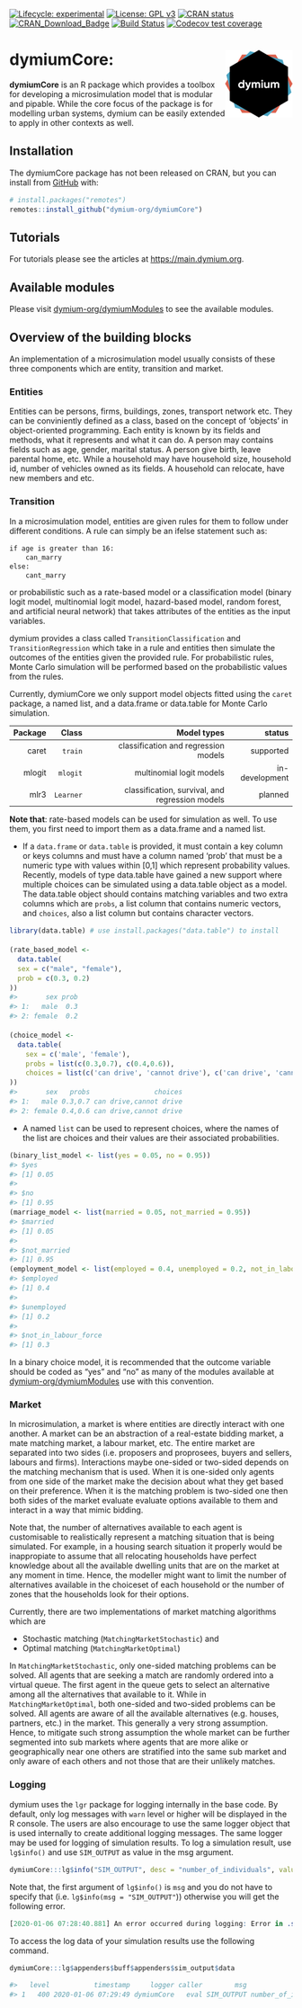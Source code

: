 
<!-- README.md is generated from README.Rmd. Please edit that file -->

<!-- badges: start -->

[![Lifecycle:
experimental](https://img.shields.io/badge/lifecycle-experimental-orange.svg)](https://www.tidyverse.org/lifecycle/#experimental)
[![License: GPL
v3](https://img.shields.io/badge/License-GPL%20v3-blue.svg)](https://www.gnu.org/licenses/gpl-3.0)
[![CRAN
status](https://www.r-pkg.org/badges/version/dymiumCore)](https://CRAN.R-project.org/package=dymiumCore)
[![CRAN\_Download\_Badge](http://cranlogs.r-pkg.org/badges/dymiumCore)](https://CRAN.R-project.org/package=dymiumCore)
[![Build
Status](https://travis-ci.org/dymium-org/dymiumCore.svg?branch=master)](https://travis-ci.org/dymium-org/dymiumCore)
[![Codecov test
coverage](https://codecov.io/gh/dymium-org/dymiumCore/branch/master/graph/badge.svg)](https://codecov.io/gh/dymium-org/dymiumCore?branch=master)
<!-- badges: end -->

# dymiumCore: <img src="man/figures/logo.png" align="right" alt="" width="120" />

**dymiumCore** is an R package which provides a toolbox for developing a
microsimulation model that is modular and pipable. While the core focus
of the package is for modelling urban systems, dymium can be easily
extended to apply in other contexts as well.

## Installation

The dymiumCore package has not been released on CRAN, but you can
install from [GitHub](https://github.com/) with:

``` r
# install.packages("remotes")
remotes::install_github("dymium-org/dymiumCore")
```

## Tutorials

For tutorials please see the articles at <https://main.dymium.org>.

## Available modules

Please visit
[dymium-org/dymiumModules](https://github.com/dymium-org/dymiumModules)
to see the available modules.

## Overview of the building blocks

An implementation of a microsimulation model usually consists of these
three components which are entity, transition and market.

### Entities

Entities can be persons, firms, buildings, zones, transport network etc.
They can be conviniently defined as a class, based on the concept of
‘objects’ in object-oriented programming. Each entity is known by its
fields and methods, what it represents and what it can do. A person may
contains fields such as age, gender, marital status. A person give
birth, leave parental home, etc. While a household may have household
size, household id, number of vehicles owned as its fields. A household
can relocate, have new members and etc.

### Transition

In a microsimulation model, entities are given rules for them to follow
under different conditions. A rule can simply be an ifelse statement
such as:

    if age is greater than 16:
        can_marry 
    else:
        cant_marry

or probabilistic such as a rate-based model or a classification model
(binary logit model, multinomial logit model, hazard-based model, random
forest, and artificial neural network) that takes attributes of the
entities as the input variables.

dymium provides a class called `TransitionClassification` and
`TransitionRegression` which take in a rule and entities then simulate
the outcomes of the entities given the provided rule. For probabilistic
rules, Monte Carlo simulation will be performed based on the
probabilistic values from the rules.

Currently, dymiumCore we only support model objects fitted using the
`caret` package, a named list, and a data.frame or data.table for Monte
Carlo simulation.

| Package |     Class |                                     Model types |         status |
| ------: | --------: | ----------------------------------------------: | -------------: |
|   caret |   `train` |            classification and regression models |      supported |
|  mlogit |  `mlogit` |                        multinomial logit models | in-development |
|    mlr3 | `Learner` | classification, survival, and regression models |        planned |

**Note that**: rate-based models can be used for simulation as well. To
use them, you first need to import them as a data.frame and a named
list.

  - If a `data.frame` or `data.table` is provided, it must contain a key
    column or keys columns and must have a column named ‘prob’ that must
    be a numeric type with values within \[0,1\] which represent
    probability values. Recently, models of type data.table have gained
    a new support where multiple choices can be simulated using a
    data.table object as a model. The data.table object should contains
    matching variables and two extra columns which are `probs`, a list
    column that contains numeric vectors, and `choices`, also a list
    column but contains character vectors.

<!-- end list -->

``` r
library(data.table) # use install.packages("data.table") to install

(rate_based_model <-
  data.table(
  sex = c("male", "female"),
  prob = c(0.3, 0.2)
))
#>       sex prob
#> 1:   male  0.3
#> 2: female  0.2

(choice_model <-
  data.table(
    sex = c('male', 'female'),
    probs = list(c(0.3,0.7), c(0.4,0.6)),
    choices = list(c('can drive', 'cannot drive'), c('can drive', 'cannot drive'))
))
#>       sex   probs                choices
#> 1:   male 0.3,0.7 can drive,cannot drive
#> 2: female 0.4,0.6 can drive,cannot drive
```

  - A named `list` can be used to represent choices, where the names of
    the list are choices and their values are their associated
    probabilities.

<!-- end list -->

``` r
(binary_list_model <- list(yes = 0.05, no = 0.95))
#> $yes
#> [1] 0.05
#> 
#> $no
#> [1] 0.95
(marriage_model <- list(married = 0.05, not_married = 0.95))
#> $married
#> [1] 0.05
#> 
#> $not_married
#> [1] 0.95
(employment_model <- list(employed = 0.4, unemployed = 0.2, not_in_labour_force = 0.3))
#> $employed
#> [1] 0.4
#> 
#> $unemployed
#> [1] 0.2
#> 
#> $not_in_labour_force
#> [1] 0.3
```

In a binary choice model, it is recommended that the outcome variable
should be coded as “yes” and “no” as many of the modules available at
[dymium-org/dymiumModules](https://github.com/dymium-org/dymiumModules)
use with this convention.

### Market

In microsimulation, a market is where entities are directly interact
with one another. A market can be an abstraction of a real-estate
bidding market, a mate matching market, a labour market, etc. The entire
market are separated into two sides (i.e. proposers and proprosees,
buyers and sellers, labours and firms). Interactions maybe one-sided or
two-sided depends on the matching mechanism that is used. When it is
one-sided only agents from one side of the market make the decision
about what they get based on their preference. When it is the matching
problem is two-sided one then both sides of the market evaluate evaluate
options available to them and interact in a way that mimic bidding.

Note that, the number of alternatives available to each agent is
customisable to realistically represent a matching situation that is
being simulated. For example, in a housing search situation it properly
would be inappropiate to assume that all relocating households have
perfect knowledge about all the available dwelling units that are on the
market at any moment in time. Hence, the modeller might want to limit
the number of alternatives available in the choiceset of each household
or the number of zones that the households look for their options.

Currently, there are two implementations of market matching algorithms
which are

  - Stochastic matching (`MatchingMarketStochastic`) and
  - Optimal matching (`MatchingMarketOptimal`)

In `MatchingMarketStochastic`, only one-sided matching problems can be
solved. All agents that are seeking a match are randomly ordered into a
virtual queue. The first agent in the queue gets to select an
alternative among all the alternatives that available to it. While in
`MatchingMarketOptimal`, both one-sided and two-sided problems can be
solved. All agents are aware of all the available alternatives
(e.g. houses, partners, etc.) in the market. This generally a very
strong assumption. Hence, to mitigate such strong assumption the whole
market can be further segmented into sub markets where agents that are
more alike or geographically near one others are stratified into the
same sub market and only aware of each others and not those that are
their unlikely matches.

### Logging

dymium uses the `lgr` package for logging internally in the base code.
By default, only log messages with `warn` level or higher will be
displayed in the R console. The users are also encourage to use the same
logger object that is used internally to create additional logging
messages. The same logger may be used for logging of simulation results.
To log a simulation result, use `lg$info()` and use `SIM_OUTPUT` as
value in the msg argument.

``` r
dymiumCore:::lg$info("SIM_OUTPUT", desc = "number_of_individuals", value = 1000)
```

Note that, the first argument of `lg$info()` is `msg` and you do not
have to specify that (i.e. `lg$info(msg = "SIM_OUTPUT"`)) otherwise you
will get the following error.

``` r
[2020-01-06 07:28:40.881] An error occurred during logging: Error in .subset2(public_bind_env, "initialize")(...): formal argument "msg" matched by multiple actual arguments
```

To access the log data of your simulation results use the following
command.

``` r
dymiumCore:::lg$appenders$buff$appenders$sim_output$data
```

``` r
#>   level           timestamp     logger caller        msg                  desc     value
#> 1   400 2020-01-06 07:29:49 dymiumCore   eval SIM_OUTPUT number_of_individuals      1000
```
